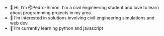 - 👋  Hi, I’m @Pedro-Simon. I'm a civil engineering student and love to learn about programming projects in my area.
- 👀  I’m interested in solutions involving civil engineering simulations and web dev.
- 🌱  I’m currently learning python and javascript

<!---
Pedro-Simon/Pedro-Simon is a ✨ special ✨ repository because its `README.md` (this file) appears on your GitHub profile.
You can click the Preview link to take a look at your changes.
--->
